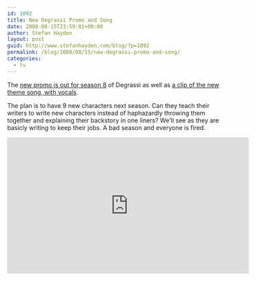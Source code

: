 ```yaml
---
id: 1092
title: New Degrassi Promo and Song
date: 2008-08-15T23:59:01+00:00
author: Stefan Hayden
layout: post
guid: http://www.stefanhayden.com/blog/?p=1092
permalink: /blog/2008/08/15/new-degrassi-promo-and-song/
categories:
  - tv
---
```

The <a href="http://www.youtube.com/watch?v=nd5EvopBEcI">new promo is out for season 8</a> of Degrassi as well as <a href="http://www.the-n.com/ntv/karaoke/degrassi/video_popup.php?s=310">a clip of the new theme song, with vocals</a>.

The plan is to have 9 new characters next season. Can they teach their writers to write new characters instead of haphazardly throwing them together and explaining their backstory in one liners? We'll see as they are basicly writing to keep their jobs. A bad season and everyone is fired.

<iframe width="560" height="315" src="http://www.youtube.com/embed/nd5EvopBEcI&hl=en&fs=1" title="YouTube video player" frameborder="0" allow="accelerometer; autoplay; clipboard-write; encrypted-media; gyroscope; picture-in-picture" allowfullscreen></iframe>